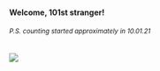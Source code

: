 #### Welcome, 101st stranger!

###### <sup>P.S. counting started approximately in 10.01.21</sup>

<img src="https://kraftwerk28.pp.ua/vcnt.png"></img>
